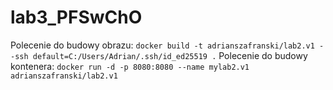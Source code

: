 # lab3_PFSwChO

Polecenie do budowy obrazu: ```docker build -t adrianszafranski/lab2.v1 --ssh default=C:/Users/Adrian/.ssh/id_ed25519 .```
Polecenie do budowy kontenera: ```docker run -d -p 8080:8080 --name mylab2.v1 adrianszafranski/lab2.v1```
